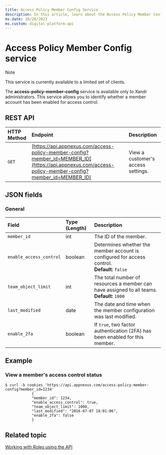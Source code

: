 ```yaml
---
title: Access Policy Member Config Service
description: In this article, learn about the Access Policy Member Config service, their JSON fields, and REST API with a thorough example.
ms.date: 10/28/2023
ms.custom: digital-platform-api
---
```


# Access Policy Member Config service

> [!NOTE]
> This service is currently available to a limited set of clients.

The **access-policy-member-config** service is available only to Xandr administrators. This service allows you to identify whether a member account has been enabled for access control.

## REST API

| HTTP Method | Endpoint | Description |
|:---|:---|:---|
| `GET` | [https://api.appnexus.com/access-policy-member-config?member_id=MEMBER_ID](https://api.appnexus.com/access-policy-member-config?member_id=MEMBER_ID) | View a customer's access settings. |

## JSON fields

### General

| Field | Type (Length) | Description |
|:---|:---|:---|
| `member_id` | int | The ID of the member. |
| `enable_access_control` | boolean | Determines whether the member account is configured for access control.<br>**Default:** `false` |
| `team_object_limit` | int | The total number of resources a member can have assigned to all teams.<br>**Default:** `1000` |
| `last_modified` | date | The date and time when the member configuration was last modified. |
| `enable_2fa` | boolean | If `true`, two factor authentication (2FA) has been enabled for this member. |

## Example

### View a member's access control status

```
$ curl -b cookies 'https://api.appnexus.com/access-policy-member-config?member_id=1234'
            {
            "member_id": 1234,
            "enable_access_control": true,
            "team_object_limit": 1000,
            "last_modified": "2016-07-07 18:01:06",
            "enable_2fa": false
            }
```

## Related topic

[Working with Roles using the API](working-with-roles-using-the-api.md)
